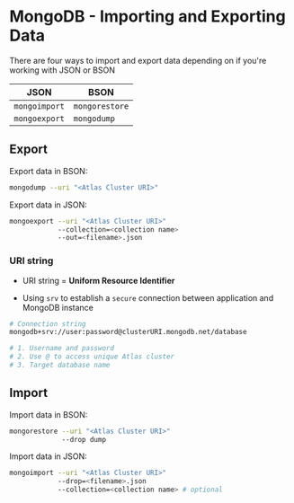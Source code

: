 # MongoDB - Importing and Exporting Data

There are four ways to import and export data depending on if you're working with JSON or BSON

| JSON          | BSON           |
| ------------- | -------------- |
| `mongoimport` | `mongorestore` |
| `mongoexport` | `mongodump`    |

## Export

Export data in BSON:

```bash
mongodump --uri "<Atlas Cluster URI>"
```

Export data in JSON:

```bash
mongoexport --uri "<Atlas Cluster URI>"
            --collection=<collection name>
            --out=<filename>.json
```

### URI string

- URI string = **Uniform Resource Identifier**

- Using `srv` to establish a `secure` connection between application and MongoDB instance

```bash
# Connection string
mongodb+srv://user:password@clusterURI.mongodb.net/database

# 1. Username and password
# 2. Use @ to access unique Atlas cluster
# 3. Target database name
```

## Import

Import data in BSON:

```bash
mongorestore --uri "<Atlas Cluster URI>"
             --drop dump
```

Import data in JSON:

```bash
mongoimport --uri "<Atlas Cluster URI>"
            --drop=<filename>.json
            --collection=<collection name> # optional
```
